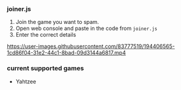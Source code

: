 ### joiner.js
1. Join the game you want to spam.
2. Open web console and paste in the code from `joiner.js`
3. Enter the correct details

https://user-images.githubusercontent.com/83777519/194406565-1cd86f04-31e2-44c1-8bad-09d3144a6817.mp4

### current supported games
- Yahtzee

